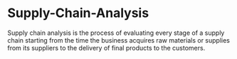 # Supply-Chain-Analysis
Supply chain analysis is the process of evaluating every stage of a supply chain starting from the time the business acquires raw materials or supplies from its suppliers to the delivery of final products to the customers.
